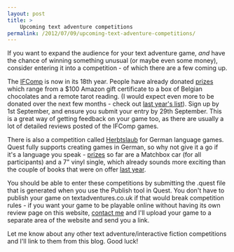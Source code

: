 ```yaml
---
layout: post
title: >
    Upcoming text adventure competitions
permalink: /2012/07/09/upcoming-text-adventure-competitions/
---
```

If you want to expand the audience for your text adventure game, <em>and</em> have the chance of winning something unusual (or maybe even some money), consider entering it into a competition - of which there are a few coming up.

The <a href="http://www.ifcomp.org">IFComp</a> is now in its 18th year. People have already donated <a href="http://www.ifcomp.org/comp12/prizes.php">prizes</a> which range from a $100 Amazon gift certificate to a box of Belgian chocolates and a remote tarot reading. (I would expect even more to be donated over the next few months - check out <a href="http://www.ifcomp.org/comp11/prizes.php">last year's list</a>). Sign up by 1st September, and ensure you submit your entry by 29th September. This is a great way of getting feedback on your game too, as there are usually a lot of detailed reviews posted of the IFComp games.

There is also a competition called <a href="http://www.stereosanctity.org/herbstlaub/">Herbtslaub</a> for German language games. Quest fully supports creating games in German, so why not give it a go if it's a language you speak - <a href="http://www.stereosanctity.org/herbstlaub/?page_id=69">prizes</a> so far are a Matchbox car (for all participants) and a 7" vinyl single, which already sounds more exciting than the couple of books that were on offer <a href="http://www.stereosanctity.org/herbstlaub/?page_id=15">last year</a>.

You should be able to enter these competitions by submitting the .quest file that is generated when you use the Publish tool in Quest. You don't have to publish your game on textadventures.co.uk if that would break competition rules - if you want your game to be playable online without having its own review page on this website, <a title="Contact us" href="http://www.textadventures.co.uk/help/contact-us/">contact me</a> and I'll upload your game to a separate area of the website and send you a link.

Let me know about any other text adventure/interactive fiction competitions and I'll link to them from this blog. Good luck!